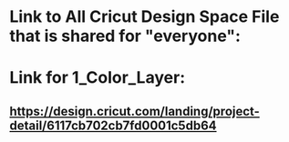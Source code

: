 # Link to All Cricut Design Space File that is shared for "everyone":

# Link for 1_Color_Layer:
## https://design.cricut.com/landing/project-detail/6117cb702cb7fd0001c5db64